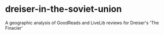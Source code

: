 # dreiser-in-the-soviet-union
A geographic analysis of GoodReads and LiveLib reviews for Dreiser's 'The Finacier'
